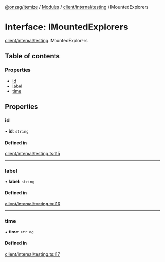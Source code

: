[@onzag/itemize](../README.md) / [Modules](../modules.md) / [client/internal/testing](../modules/client_internal_testing.md) / IMountedExplorers

# Interface: IMountedExplorers

[client/internal/testing](../modules/client_internal_testing.md).IMountedExplorers

## Table of contents

### Properties

- [id](client_internal_testing.IMountedExplorers.md#id)
- [label](client_internal_testing.IMountedExplorers.md#label)
- [time](client_internal_testing.IMountedExplorers.md#time)

## Properties

### id

• **id**: `string`

#### Defined in

[client/internal/testing.ts:115](https://github.com/onzag/itemize/blob/f2db74a5/client/internal/testing.ts#L115)

___

### label

• **label**: `string`

#### Defined in

[client/internal/testing.ts:116](https://github.com/onzag/itemize/blob/f2db74a5/client/internal/testing.ts#L116)

___

### time

• **time**: `string`

#### Defined in

[client/internal/testing.ts:117](https://github.com/onzag/itemize/blob/f2db74a5/client/internal/testing.ts#L117)
